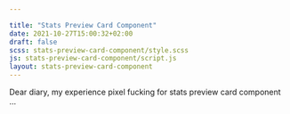 ```yaml
---

title: "Stats Preview Card Component"
date: 2021-10-27T15:00:32+02:00
draft: false
scss: stats-preview-card-component/style.scss
js: stats-preview-card-component/script.js
layout: stats-preview-card-component
---
```


Dear diary, my experience pixel fucking for stats preview card component
...
